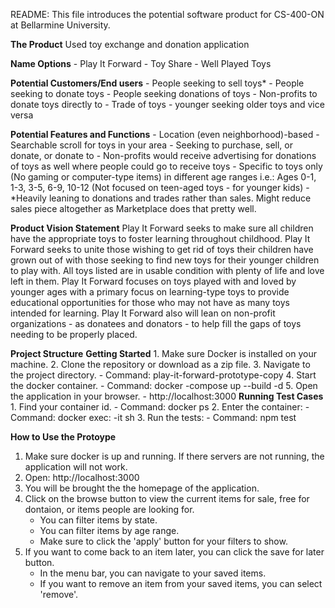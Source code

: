 README: 
This file introduces the potential software product for CS-400-ON at Bellarmine University.

**The Product** 
Used toy exchange and donation application

**Name Options** 
	- Play It Forward
	- Toy Share
	- Well Played Toys

**Potential Customers/End users**
    - People seeking to sell toys*
    - People seeking to donate toys
    - People seeking donations of toys
    - Non-profits to donate toys directly to
    - Trade of toys - younger seeking older toys and vice versa
	
**Potential Features and Functions** 
	- Location (even neighborhood)-based
	- Searchable scroll for toys in your area
	- Seeking to purchase, sell, or donate, or donate to
	- Non-profits would receive advertising for donations of toys as well where people could go to receive toys
	- Specific to toys only (No gaming or computer-type items) in different age ranges
		i.e.: Ages 0-1, 1-3, 3-5, 6-9, 10-12
		(Not focused on teen-aged toys - for younger kids)
	- *Heavily leaning to donations and trades rather than sales. Might reduce sales piece altogether as Marketplace does that 		pretty well.
	
**Product Vision Statement**
Play It Forward seeks to make sure all children have the appropriate toys to foster learning throughout childhood. Play It Forward seeks to unite those wishing to get rid of toys their children have grown out of with those seeking to find new toys for their younger children to play with. All toys listed are in usable condition with plenty of life and love left in them. Play It Forward focuses on toys played with and loved by younger ages with a primary focus on learning-type toys to provide educational opportunities for those who may not have as many toys intended for learning. Play It Forward also will lean on non-profit organizations - as donatees and donators - to help fill the gaps of toys needing to be properly placed. 

**Project Structure**
	**Getting Started**
	1. Make sure Docker is installed on your machine.
	2. Clone the repository or download as a zip file.
	3. Navigate to the project directory.
   		- Command: play-it-forward-prototype-copy
	4. Start the docker container.
   		- Command: docker -compose up --build -d
	5. Open the application in your browser.
 		- http://localhost:3000
	**Running Test Cases**
	1. Find your container id.
   		- Command: docker ps
	2. Enter the container:
   		- Command: docker exec:  -it <container number> sh
	3. Run the tests:
   		- Command: npm test

**How to Use the Protoype**
1. Make sure docker is up and running. If there servers are not running, the application will not work.
2. Open: http://localhost:3000
3. You will be brought the the homepage of the application.
4. Click on the browse button to view the current items for sale, free for dontaion, or items people are looking for.
   - You can filter items by state.
   - You can filter items by age range.
   - Make sure to click the 'apply' button for your filters to show.
5. If you want to come back to an item later, you can click the save for later button.
   - In the menu bar, you can navigate to your saved items.
   - If you want to remove an item from your saved items, you can select 'remove'.

